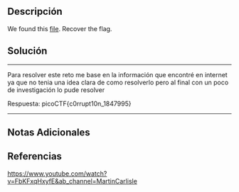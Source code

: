 ## Descripción

We found this [file](https://jupiter.challenges.picoctf.org/static/ab30fcb7d47364b4190a7d3d40edb551/mystery). Recover the flag.
## Solución

***
Para resolver este reto me base en la información que encontré en internet ya que no tenia una idea clara de como resolverlo pero al final con un poco de investigación lo pude resolver 

Respuesta: picoCTF{c0rrupt10n_1847995}
***
## Notas Adicionales

## Referencias
https://www.youtube.com/watch?v=FbKFxqHxyfE&ab_channel=MartinCarlisle
